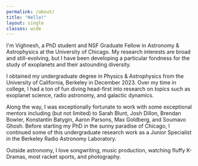 ```yaml
---
permalink: /about/
title: "Hello!"
layout: single
classes: wide
---
```


I'm Vighnesh, a PhD student and NSF Graduate Fellow in Astronomy & Astrophysics at the University of Chicago. My research interests are broad and still-evolving, but I have been developing a particular fondness for the study of exoplanets and their astounding diversity. 

I obtained my undergraduate degree in Physics & Astrophysics from the University of California, Berkeley in December 2023. Over my time in college, I had a ton of fun diving head-first into research on topics such as exoplanet science, radio astronomy, and galactic dynamics.

Along the way, I was exceptionally fortunate to work with some exceptional mentors including (but not limited) to Sarah Blunt, Josh Dillon, Brendan Bowler, Konstantin Batygin, Aaron Parsons, Max Goldberg, and Soumavo Ghosh. Before starting my PhD in the sunny paradise of Chicago, I continued some of this undergraduate research work as a Junior Specialist in the Berkeley Radio Astronomy Laboratory. 

Outside astronomy, I love songwriting, music production, watching fluffy K-Dramas, most racket sports, and photography.